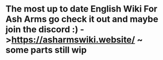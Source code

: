 # The most up to date English Wiki For Ash Arms go check it out and maybe join the discord :) ->https://asharmswiki.website/ ~ some parts still wip
